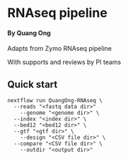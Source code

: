 # RNAseq pipeline 
#### By Quang Ong
Adapts from Zymo RNAseq pipeline

With supports and reviews by PI teams

## Quick start

```shell
nextflow run QuangOng-RNAseq \
  --reads "<fastq data dir>"
	--genome "<genome dir>" \
  --index "<index dir>" \
  --bed12 "<bed12 dir>" \
  --gtf "<gtf dir>" \
	--design "<CSV file dir>" \
  --compare "<CSV file dir>" \
	--outdir "<output dir>"
```

